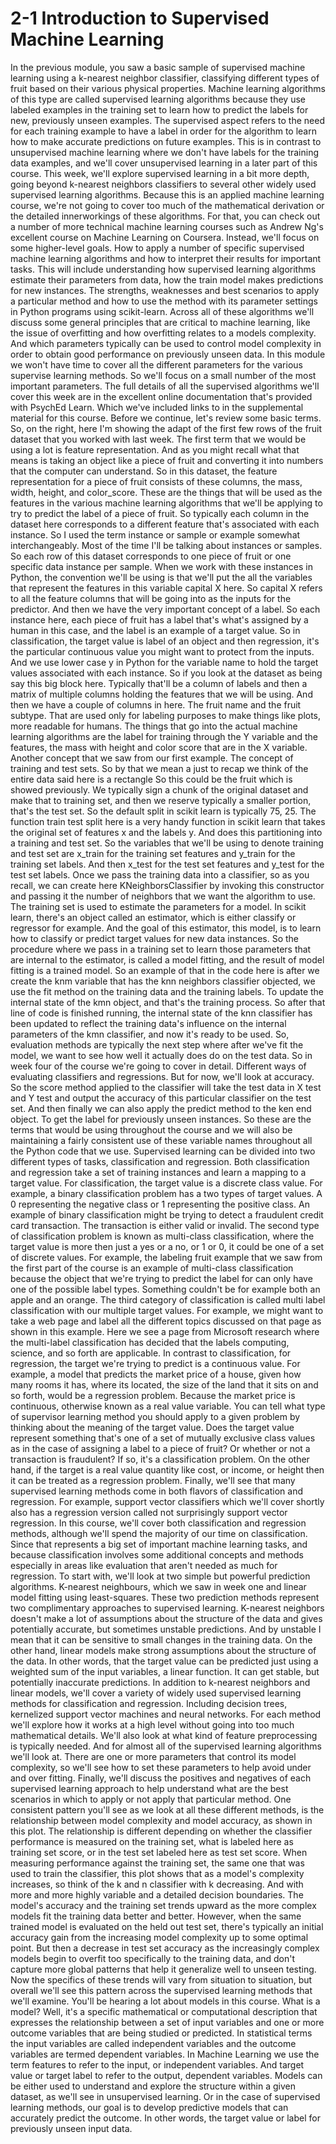 # 2-1 Introduction to Supervised Machine Learning

In the previous module, you saw a basic sample of supervised machine learning using a k-nearest neighbor classifier, classifying different types of fruit based on their various physical properties. Machine learning algorithms of this type are called supervised learning algorithms because they use labeled examples in the training set to learn how to predict the labels for new, previously unseen examples. The supervised aspect refers to the need for each training example to have a label in order for the algorithm to learn how to make accurate predictions on future examples. This is in contrast to unsupervised machine learning where we don't have labels for the training data examples, and we'll cover unsupervised learning in a later part of this course. This week, we'll explore supervised learning in a bit more depth, going beyond k-nearest neighbors classifiers to several other widely used supervised learning algorithms. Because this is an applied machine learning course, we're not going to cover too much of the mathematical derivation or the detailed innerworkings of these algorithms. For that, you can check out a number of more technical machine learning courses such as Andrew Ng's excellent course on Machine Learning on Coursera. Instead, we'll focus on some higher-level goals. How to apply a number of specific supervised machine learning algorithms and how to interpret their results for important tasks. This will include understanding how supervised learning algorithms estimate their parameters from data, how the train model makes predictions for new instances. The strengths, weaknesses and best scenarios to apply a particular method and how to use the method with its parameter settings in Python programs using scikit-learn. Across all of these algorithms we'll discuss some general principles that are critical to machine learning, like the issue of overfitting and how overfitting relates to a models complexity. And which parameters typically can be used to control model complexity in order to obtain good performance on previously unseen data. In this module we won't have time to cover all the different parameters for the various supervise learning methods. So we'll focus on a small number of the most important parameters. The full details of all the supervised algorithms we'll cover this week are in the excellent online documentation that's provided with PsychEd Learn. Which we've included links to in the supplemental material for this course. Before we continue, let's review some basic terms. So, on the right, here I'm showing the adapt of the first few rows of the fruit dataset that you worked with last week. The first term that we would be using a lot is feature representation. And as you might recall what that means is taking an object like a piece of fruit and converting it into numbers that the computer can understand. So in this dataset, the feature representation for a piece of fruit consists of these columns, the mass, width, height, and color_score. These are the things that will be used as the features in the various machine learning algorithms that we'll be applying to try to predict the label of a piece of fruit. So typically each column in the dataset here corresponds to a different feature that's associated with each instance. So I used the term instance or sample or example somewhat interchangeably. Most of the time I'll be talking about instances or samples. So each row of this dataset corresponds to one piece of fruit or one specific data instance per sample. When we work with these instances in Python, the convention we'll be using is that we'll put the all the variables that represent the features in this variable capital X here. So capital X refers to all the feature columns that will be going into as the inputs for the predictor. And then we have the very important concept of a label. So each instance here, each piece of fruit has a label that's what's assigned by a human in this case, and the label is an example of a target value. So in classification, the target value is label of an object and then regression, it's the particular continuous value you might want to protect from the inputs. And we use lower case y in Python for the variable name to hold the target values associated with each instance. So if you look at the dataset as being say this big block here. Typically that'll be a column of labels and then a matrix of multiple columns holding the features that we will be using. And then we have a couple of columns in here. The fruit name and the fruit subtype. That are used only for labeling purposes to make things like plots, more readable for humans. The things that go into the actual machine learning algorithms are the label for training through the Y variable and the features, the mass with height and color score that are in the X variable. Another concept that we saw from our first example. The concept of training and test sets. So by that we mean a just to recap we think of the entire data said here is a rectangle So this could be the fruit which is showed previously. We typically sign a chunk of the original dataset and make that to training set, and then we reserve typically a smaller portion, that's the test set. So the default split in scikit learn is typically 75, 25. The function train test split here is a very handy function in scikit learn that takes the original set of features x and the labels y. And does this partitioning into a training and test set. So the variables that we'll be using to denote training and test set are x_train for the training set features and y_train for the training set labels. And then x_test for the test set features and y_test for the test set labels. Once we pass the training data into a classifier, so as you recall, we can create here KNeighborsClassifier by invoking this constructor and passing it the number of neighbors that we want the algorithm to use. The training set is used to estimate the parameters for a model. In scikit learn, there's an object called an estimator, which is either classify or regressor for example. And the goal of this estimator, this model, is to learn how to classify or predict target values for new data instances. So the procedure where we pass in a training set to learn those parameters that are internal to the estimator, is called a model fitting, and the result of model fitting is a trained model. So an example of that in the code here is after we create the knm variable that has the knn neighbors classifier objected, we use the fit method on the training data and the training labels. To update the internal state of the kmn object, and that's the training process. So after that line of code is finished running, the internal state of the knn classifier has been updated to reflect the training data's influence on the internal parameters of the kmn classifier, and now it's ready to be used. So, evaluation methods are typically the next step where after we've fit the model, we want to see how well it actually does do on the test data. So in week four of the course we're going to cover in detail. Different ways of evaluating classifiers and regressions. But for now, we'll look at accuracy. So the score method applied to the classifier will take the test data in X test and Y test and output the accuracy of this particular classifier on the test set. And then finally we can also apply the predict method to the ken end object. To get the label for previously unseen instances. So these are the terms that would be using throughout the course and we will also be maintaining a fairly consistent use of these variable names throughout all the Python code that we use. Supervised learning can be divided into two different types of tasks, classification and regression. Both classification and regression take a set of training instances and learn a mapping to a target value. For classification, the target value is a discrete class value. For example, a binary classification problem has a two types of target values. A 0 representing the negative class or 1 representing the positive class. An example of binary classification might be trying to detect a fraudulent credit card transaction. The transaction is either valid or invalid. The second type of classification problem is known as multi-class classification, where the target value is more then just a yes or a no, or 1 or 0, it could be one of a set of discrete values. For example, the labeling fruit example that we saw from the first part of the course is an example of multi-class classification because the object that we're trying to predict the label for can only have one of the possible label types. Something couldn't be for example both an apple and an orange. The third category of classification is called multi label classification with our multiple target values. For example, we might want to take a web page and label all the different topics discussed on that page as shown in this example. Here we see a page from Microsoft research where the multi-label classification has decided that the labels computing, science, and so forth are applicable. In contrast to classification, for regression, the target we're trying to predict is a continuous value. For example, a model that predicts the market price of a house, given how many rooms it has, where its located, the size of the land that it sits on and so forth, would be a regression problem. Because the market price is continuous, otherwise known as a real value variable. You can tell what type of supervisor learning method you should apply to a given problem by thinking about the meaning of the target value. Does the target value represent something that's one of a set of mutually exclusive class values as in the case of assigning a label to a piece of fruit? Or whether or not a transaction is fraudulent? If so, it's a classification problem. On the other hand, if the target is a real value quantity like cost, or income, or height then it can be treated as a regression problem. Finally, we'll see that many supervised learning methods come in both flavors of classification and regression. For example, support vector classifiers which we'll cover shortly also has a regression version called not surprisingly support vector regression. In this course, we'll cover both classification and regression methods, although we'll spend the majority of our time on classification. Since that represents a big set of important machine learning tasks, and because classification involves some additional concepts and methods especially in areas like evaluation that aren't needed as much for regression. To start with, we'll look at two simple but powerful prediction algorithms. K-nearest neighbours, which we saw in week one and linear model fitting using least-squares. These two prediction methods represent two complimentary approaches to supervised learning. K-nearest neighbors doesn't make a lot of assumptions about the structure of the data and gives potentially accurate, but sometimes unstable predictions. And by unstable I mean that it can be sensitive to small changes in the training data. On the other hand, linear models make strong assumptions about the structure of the data. In other words, that the target value can be predicted just using a weighted sum of the input variables, a linear function. It can get stable, but potentially inaccurate predictions. In addition to k-nearest neighbors and linear models, we'll cover a variety of widely used supervised learning methods for classification and regression. Including decision trees, kernelized support vector machines and neural networks. For each method we'll explore how it works at a high level without going into too much mathematical details. We'll also look at what kind of feature preprocessing is typically needed. And for almost all of the supervised learning algorithms we'll look at. There are one or more parameters that control its model complexity, so we'll see how to set these parameters to help avoid under and over fitting. Finally, we'll discuss the positives and negatives of each supervised learning approach to help understand what are the best scenarios in which to apply or not apply that particular method. One consistent pattern you'll see as we look at all these different methods, is the relationship between model complexity and model accuracy, as shown in this plot. The relationship is different depending on whether the classifier performance is measured on the training set, what is labeled here as training set score, or in the test set labeled here as test set score. When measuring performance against the training set, the same one that was used to train the classifier, this plot shows that as a model's complexity increases, so think of the k and n classifier with k decreasing. And with more and more highly variable and a detailed decision boundaries. The model's accuracy and the training set trends upward as the more complex models fit the training data better and better. However, when the same trained model is evaluated on the held out test set, there's typically an initial accuracy gain from the increasing model complexity up to some optimal point. But then a decrease in test set accuracy as the increasingly complex models begin to overfit too specifically to the training data, and don't capture more global patterns that help it generalize well to unseen testing. Now the specifics of these trends will vary from situation to situation, but overall we'll see this pattern across the supervised learning methods that we'll examine. You'll be hearing a lot about models in this course. What is a model? Well, it's a specific mathematical or computational description that expresses the relationship between a set of input variables and one or more outcome variables that are being studied or predicted. In statistical terms the input variables are called independent variables and the outcome variables are termed dependent variables. In Machine Learning we use the term features to refer to the input, or independent variables. And target value or target label to refer to the output, dependent variables. Models can be either used to understand and explore the structure within a given dataset, as we'll see in unsupervised learning. Or in the case of supervised learning methods, our goal is to develop predictive models that can accurately predict the outcome. In other words, the target value or label for previously unseen input data.